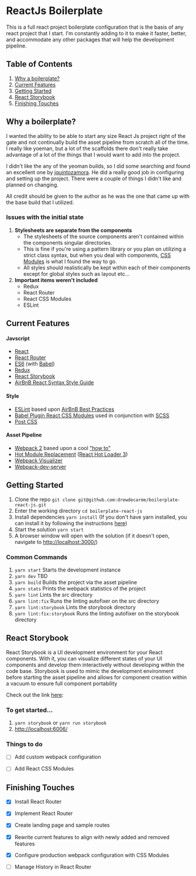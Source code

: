 # ReactJs Boilerplate
This is a full react project boilerplate configuration that is the basis of any react project that I start. I'm constantly adding to it to make it faster, better, and accommodate any other packages that will help the development pipeline.



## Table of Contents
1. [Why a boilerplate?](#why-a-boilerplate?)
2. [Current Features](#current-features)
3. [Getting Started](#getting-started)
4. [React Storybook](#react-storybook)
5. [Finishing Touches](#finishing-touches)



## Why a boilerplate?
I wanted the ability to be able to start any size React Js project right of the gate and not continually build the asset pipeline from scratch all of the time. I really like yoeman, but a lot of the scaffolds there don't really take advantage of a lot of the things that I would want to add into the project.

I didn't like the any of the yeoman builds, so I did some searching and found an excellent one by [jquintozamora](https://github.com/jquintozamora/react-es6-webpack-minimal-starter-template). He did a really good job in configuring and setting up the project. There were a couple of things I didn't like and planned on changing.

All credit should be given to the author as he was the one that came up with the base build that I utilized.

### Issues with the initial state
1. **Stylesheets are separate from the components**
    * The stylesheets of the source components aren't contained within the components singular directories. 
    * This is fine if you're using a pattern library or you plan on utilizing a strict class syntax, but when you deal with components, [CSS Modules]() is what I found the way to go. 
    * All styles should realistically be kept within each of their components except for global styles such as layout etc...
2. **Important items weren't included**
    * Redux
    * React Router
    * React CSS Modules
    * ESLint



## Current Features
#### Javscript
- [React](https://facebook.github.io/react) 
- [React Router](https://reacttraining.com/react-router/)
- [ES6](http://es6-features.org) (with [Babel](https://babeljs.io))
- [Redux](http://redux.js.org/)
- [React Storybook](https://github.com/storybooks/storybook)
- [AirBnB React Syntax Style Guide](https://github.com/airbnb/javascript/tree/master/react)
  
#### Style
- [ESLint](http://eslint.org/) based upon [AirBnB Best Practices](https://github.com/airbnb/javascript/tree/master/linters)
- [Babel Plugin React CSS Modules](https://github.com/gajus/babel-plugin-react-css-modules) used in conjunction with [SCSS](http://sass-lang.com/documentation/file.SCSS_FOR_SASS_USERS.html)
- [Post CSS]()

#### Asset Pipeline
- [Webpack 2](https://webpack.js.org/) based upon a cool ["how to"](https://blog.madewithenvy.com/getting-started-with-webpack-2-ed2b86c68783)
- [Hot Module Replacement](https://medium.com/@dan_abramov/hot-reloading-in-react-1140438583bf#.xh6v0ht7j) ([React Hot Loader 3](https://github.com/gaearon/react-hot-loader/issues/243))
- [Webpack Visualizer](https://chrisbateman.github.io/webpack-visualizer/)
- [Webpack-dev-server](https://webpack.js.org/how-to/develop/#webpack-dev-server)



## Getting Started
  1. Clone the repo `git clone git@github.com:drewdecarme/boilerplate-react-js.git`
  2. Enter the working directory `cd boilerplate-react-js`
  3. Install dependencies `yarn install` (If you don't have yarn installed, you can install it by following the instructions [here](https://yarnpkg.com/lang/en/docs/install/))
  4. Start the solution `yarn start`
  5. A browser window will open with the solution (if it doesn't open, navigate to [http://localhost:3000/](http://localhost:3000))

### Common Commands
  1. `yarn start` Starts the development instance
  2. `yarn dev` TBD
  3. `yarn build` Builds the project via the asset pipeline
  4. `yarn stats` Prints the webpack statistics of the project
  5. `yarn lint` Lints the src directory
  6. `yarn lint:fix` Runs the linting autofixer on the src directory
  7. `yarn lint:storybook` Lints the storybook directory
  8. `yarn lint:fix:storybook` Runs the linting autofixer on the storybook directory



## React Storybook
React Storybook is a UI development environment for your React components. With it, you can visualize different states of your UI components and develop them interactively without developing within the code base. Storybook is used to mimic the development environment before starting the asset pipeline and allows for component creation within a vacuum to ensure full component portability

Check out the link [here](https://github.com/storybooks/storybook/tree/master/packages/react-storybook):

### To get started...
1. `yarn storybook` or `yarn run storybook`
2. [http://localhost:6006/](http://localhost:6006/)

### Things to do
- [ ] Add custom webpack configuration
- [ ] Add React CSS Modules



## Finishing Touches
- [x] Install React Router
- [x] Implement React Router
- [x] Create landing page and sample routes
- [x] Rewrite current features to align with newly added and removed features
- [x] Configure production webpack configuration with CSS Modules
- [ ] Manage History in React Router








